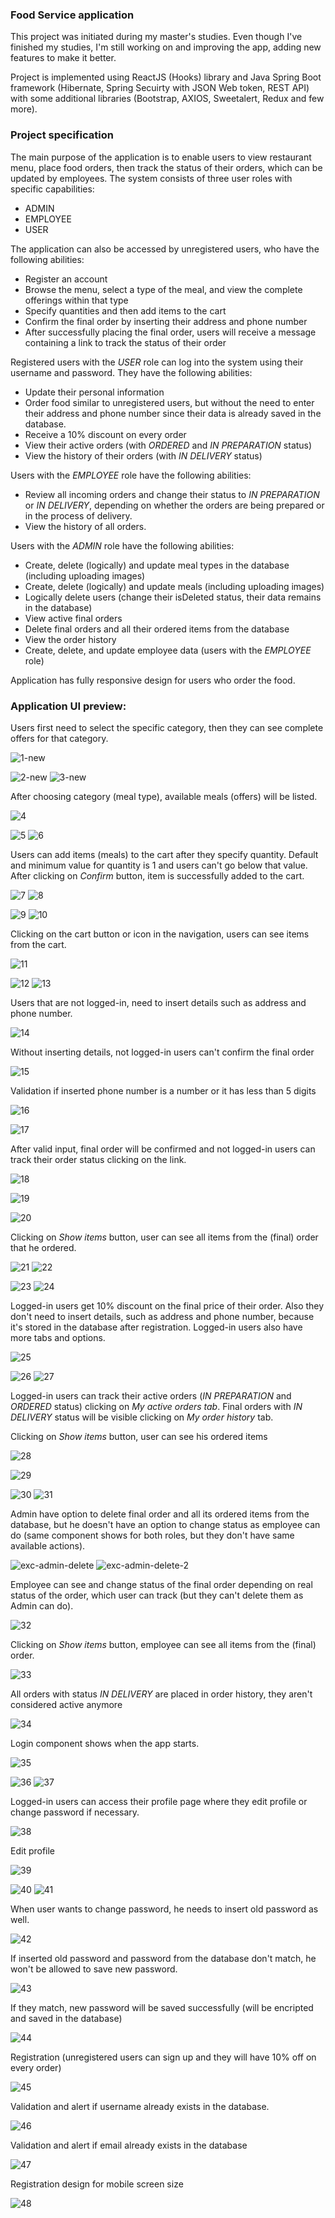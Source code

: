 ### Food Service application

This project was initiated during my master's studies. Even though I've finished my studies, I'm still working on and improving the app, adding new features to make it better.

Project is implemented using ReactJS (Hooks) library and Java Spring Boot framework (Hibernate, Spring Secuirty with JSON Web token, REST API) with some additional libraries (Bootstrap, AXIOS, Sweetalert, Redux and few more).

### Project specification

The main purpose of the application is to enable users to view restaurant menu, place food orders, then track the status of their orders, which can be updated by employees. The system consists of three user roles with specific capabilities:
- ADMIN
- EMPLOYEE
- USER

The application can also be accessed by unregistered users, who have the following abilities:
- Register an account
- Browse the menu, select a type of the meal, and view the complete offerings within that type
- Specify quantities and then add items to the cart
- Confirm the final order by inserting their address and phone number
- After successfully placing the final order, users will receive a message containing a link to track the status of their order

Registered users with the *USER* role can log into the system using their username and password. They have the following abilities:
- Update their personal information
- Order food similar to unregistered users, but without the need to enter their address and phone number since their data is already saved in the database.
- Receive a 10% discount on every order
- View their active orders (with *ORDERED* and *IN PREPARATION* status)
- View the history of their orders (with *IN DELIVERY* status)

Users with the *EMPLOYEE* role have the following abilities:
- Review all incoming orders and change their status to *IN PREPARATION* or *IN DELIVERY*, depending on whether the orders are being prepared or in the process of delivery.
- View the history of all orders.

Users with the *ADMIN* role have the following abilities:
- Create, delete (logically) and update meal types in the database (including uploading images)
- Create, delete (logically) and update meals (including uploading images)
- Logically delete users (change their isDeleted status, their data remains in the database)
- View active final orders
- Delete final orders and all their ordered items from the database
- View the order history
- Create, delete, and update employee data (users with the *EMPLOYEE* role)

Application has fully responsive design for users who order the food.

### Application UI preview:

Users first need to select the specific category, then they can see complete offers for that category.

![1-new](https://github.com/bujakkristijan/food-ordering-app/assets/76042091/a1c789d9-8727-4f54-82c1-a544dba91e12)

![2-new](https://github.com/bujakkristijan/food-ordering-app/assets/76042091/1d02c090-e392-452f-81ea-98f6036fe26c)
![3-new](https://github.com/bujakkristijan/food-ordering-app/assets/76042091/21af3116-9c62-4d4a-a2c6-8208833d8411)

After choosing category (meal type), available meals (offers) will be listed.

![4](https://github.com/bujakkristijan/food-ordering-app/assets/76042091/cbb4d2dc-efcd-4bbd-870a-91b98ef6167b)

![5](https://github.com/bujakkristijan/food-ordering-app/assets/76042091/605b88ed-3bae-45e5-9073-3aba13ec63ee)
![6](https://github.com/bujakkristijan/food-ordering-app/assets/76042091/c2d284cf-2ba6-4d75-ac5f-c9a206ee0b7c)

Users can add items (meals) to the cart after they specify quantity. Default and minimum value for quantity is 1 and users can't go below that value. 
After clicking on *Confirm* button, item is successfully added to the cart.

![7](https://github.com/bujakkristijan/food-ordering-app/assets/76042091/6fc5fd43-ad76-4041-9f6b-16a9ee7b058a)
![8](https://github.com/bujakkristijan/food-ordering-app/assets/76042091/947abcfe-86f2-41e3-9479-1bc9b043f9e7)

![9](https://github.com/bujakkristijan/food-ordering-app/assets/76042091/f3e7ada8-e794-468c-9b85-f29edb5d9778)
![10](https://github.com/bujakkristijan/food-ordering-app/assets/76042091/3707e695-44ee-434c-b5df-5fb9e3c06791)

Clicking on the cart button or icon in the navigation, users can see items from the cart.

![11](https://github.com/bujakkristijan/food-ordering-app/assets/76042091/e24b2caf-209a-4574-9bad-bb80c5fc9bc5)

![12](https://github.com/bujakkristijan/food-ordering-app/assets/76042091/deb62c95-2bc2-4df5-9c69-156232fdbe9f)
![13](https://github.com/bujakkristijan/food-ordering-app/assets/76042091/d5c3b2af-260e-4821-b864-f7e96a4325da)

Users that are not logged-in, need to insert details such as address and phone number.

![14](https://github.com/bujakkristijan/food-ordering-app/assets/76042091/73eb8ed0-5dae-4931-9f1e-2df35dba8680)

Without inserting details, not logged-in users can't confirm the final order 

![15](https://github.com/bujakkristijan/food-ordering-app/assets/76042091/c8059b1b-f5bb-4ff6-8add-9d55bc821304)

Validation if inserted phone number is a number or it has less than 5 digits

![16](https://github.com/bujakkristijan/food-ordering-app/assets/76042091/ae42d4f4-e96b-4c32-ac98-8bb6d83638fe)

![17](https://github.com/bujakkristijan/food-ordering-app/assets/76042091/51bac0a0-9985-402c-bab8-874b9c511a15)

After valid input, final order will be confirmed and not logged-in users can track their order status clicking on the link.

![18](https://github.com/bujakkristijan/food-ordering-app/assets/76042091/527d6246-6903-4c15-a322-606aeeecee9b)

![19](https://github.com/bujakkristijan/food-ordering-app/assets/76042091/970363e4-eaa5-433e-94c2-312b287e7c3a)

![20](https://github.com/bujakkristijan/food-ordering-app/assets/76042091/bf234304-f9db-4a28-a955-db52a6af64c6)

Clicking on *Show items* button, user can see all items from the (final) order that he ordered.

![21](https://github.com/bujakkristijan/food-ordering-app/assets/76042091/fd532af9-7204-4696-91d4-bbe10db6700f)
![22](https://github.com/bujakkristijan/food-ordering-app/assets/76042091/94171e40-5d5f-431d-a0d6-e8b1aed71897)

![23](https://github.com/bujakkristijan/food-ordering-app/assets/76042091/ae737b0a-c365-43d3-925e-58e44aef56e7)
![24](https://github.com/bujakkristijan/food-ordering-app/assets/76042091/cc1f19a9-9f63-4623-a4a0-feeb709f7948)

Logged-in users get 10% discount on the final price of their order. Also they don't need to insert details, such as address and phone number, because it's stored in the database after registration. Logged-in users also have more tabs and options.

![25](https://github.com/bujakkristijan/food-ordering-app/assets/76042091/b5f8cb96-1e13-4687-a115-e2881c3b7501)

![26](https://github.com/bujakkristijan/food-ordering-app/assets/76042091/d727a736-33c9-4f1c-80a8-80f478f742a0)
![27](https://github.com/bujakkristijan/food-ordering-app/assets/76042091/968a80a1-16da-42be-ad36-bc2271993cc4)

Logged-in users can track their active orders (*IN PREPARATION* and *ORDERED* status) clicking on *My active orders tab*. Final orders with *IN DELIVERY* status will be visible clicking on *My order history* tab.

Clicking on *Show items* button, user can see his ordered items

![28](https://github.com/bujakkristijan/food-ordering-app/assets/76042091/75066e84-1303-438a-8035-1c8c84ee7c10)

![29](https://github.com/bujakkristijan/food-ordering-app/assets/76042091/2fbfacc1-b8e8-40b1-869b-d6848f0ce8b3)

![30](https://github.com/bujakkristijan/food-ordering-app/assets/76042091/01e06d25-ad76-48eb-9b7d-910a90b5ed55)
![31](https://github.com/bujakkristijan/food-ordering-app/assets/76042091/95388b1b-b65d-47f7-8fbf-605c59542898)

Admin have option to delete final order and all its ordered items from the database, but he doesn't have an option to change status as employee can do (same component shows for both roles, but they don't have same available actions).

![exc-admin-delete](https://github.com/bujakkristijan/food-ordering-app/assets/76042091/09b9db37-eddc-4921-9841-05ff9cb6ae2a)
![exc-admin-delete-2](https://github.com/bujakkristijan/food-ordering-app/assets/76042091/6b2599bb-689d-412b-918f-3a773325242d)

Employee can see and change status of the final order depending on real status of the order, which user can track (but they can't delete them as Admin can do).

![32](https://github.com/bujakkristijan/food-ordering-app/assets/76042091/b22727a1-598a-43e9-8b2c-a6637b45f3a8)

Clicking on *Show items* button, employee can see all items from the (final) order.

![33](https://github.com/bujakkristijan/food-ordering-app/assets/76042091/58fdc043-a19a-4f72-94ae-fc493a9c4416)

All orders with status *IN DELIVERY* are placed in order history, they aren't considered active anymore

![34](https://github.com/bujakkristijan/food-ordering-app/assets/76042091/3b0dcca3-8371-4ec5-b537-3bffc42ec52e)

Login component shows when the app starts.

![35](https://github.com/bujakkristijan/food-ordering-app/assets/76042091/b3d0bf70-23cd-464f-b277-569a95550971)

![36](https://github.com/bujakkristijan/food-ordering-app/assets/76042091/ad44cd0f-dc62-4c45-8bd2-4949930de848)
![37](https://github.com/bujakkristijan/food-ordering-app/assets/76042091/d31f8600-59a3-4980-99d2-3b9cac4b6a5f)

Logged-in users can access their profile page where they edit profile or change password if necessary.

![38](https://github.com/bujakkristijan/food-ordering-app/assets/76042091/c6a1e444-e785-44a6-93f0-ade0ab594084)

Edit profile

![39](https://github.com/bujakkristijan/food-ordering-app/assets/76042091/73e35977-3052-4c5c-b342-49750021eeed)

![40](https://github.com/bujakkristijan/food-ordering-app/assets/76042091/67f96241-9455-44e0-9317-1cd0c07630b0)
![41](https://github.com/bujakkristijan/food-ordering-app/assets/76042091/2ff5e2c8-74ad-4e43-81b4-09c45e34ab5c)

When user wants to change password, he needs to insert old password as well.

![42](https://github.com/bujakkristijan/food-ordering-app/assets/76042091/9289d332-6d87-4965-9fe8-68c7f941528b)

If inserted old password and password from the database don't match, he won't be allowed to save new password.

![43](https://github.com/bujakkristijan/food-ordering-app/assets/76042091/79e784eb-c404-4160-9dab-cb7464c78487)

If they match, new password will be saved successfully (will be encripted and saved in the database)

![44](https://github.com/bujakkristijan/food-ordering-app/assets/76042091/d7541c6c-40a8-4d2c-bba8-e7fb9db4cc09)

Registration (unregistered users can sign up and they will have 10% off on every order)

![45](https://github.com/bujakkristijan/food-ordering-app/assets/76042091/95c8ed46-8986-4635-b9f2-079b3e67e0de)

Validation and alert if username already exists in the database.

![46](https://github.com/bujakkristijan/food-ordering-app/assets/76042091/1c33944a-f51c-44dc-8f73-2935c6e4cc65)

Validation and alert if email already exists in the database

![47](https://github.com/bujakkristijan/food-ordering-app/assets/76042091/84a6ec13-2b36-4dab-b203-26a39ecff789)

Registration design for mobile screen size

![48](https://github.com/bujakkristijan/food-ordering-app/assets/76042091/9f52480d-5d50-4b00-a388-a36117da8088)
